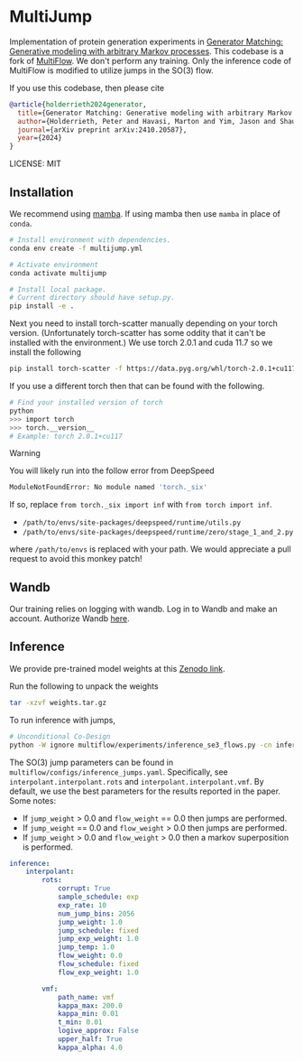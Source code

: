 # MultiJump

Implementation of protein generation experiments in [Generator Matching: Generative modeling with arbitrary Markov processes](https://arxiv.org/abs/2410.20587).
This codebase is a fork of [MultiFlow](https://github.com/jasonkyuyim/multiflow).
We don't perform any training. Only the inference code of MultiFlow is modified to utilize jumps in the SO(3) flow.

If you use this codebase, then please cite

```bibtex
@article{holderrieth2024generator,
  title={Generator Matching: Generative modeling with arbitrary Markov processes},
  author={Holderrieth, Peter and Havasi, Marton and Yim, Jason and Shaul, Neta and Gat, Itai and Jaakkola, Tommi and Karrer, Brian and Chen, Ricky TQ and Lipman, Yaron},
  journal={arXiv preprint arXiv:2410.20587},
  year={2024}
}
```

LICENSE: MIT

## Installation

We recommend using [mamba](https://mamba.readthedocs.io/en/latest/).
If using mamba then use `mamba` in place of `conda`.

```bash
# Install environment with dependencies.
conda env create -f multijump.yml

# Activate environment
conda activate multijump

# Install local package.
# Current directory should have setup.py.
pip install -e .
```

Next you need to install torch-scatter manually depending on your torch version.
(Unfortunately torch-scatter has some oddity that it can't be installed with the environment.)
We use torch 2.0.1 and cuda 11.7 so we install the following

```bash
pip install torch-scatter -f https://data.pyg.org/whl/torch-2.0.1+cu117.html
```

If you use a different torch then that can be found with the following.
```bash
# Find your installed version of torch
python
>>> import torch
>>> torch.__version__
# Example: torch 2.0.1+cu117
```

> [!WARNING]  
> You will likely run into the follow error from DeepSpeed
```bash
ModuleNotFoundError: No module named 'torch._six'
```
If so, replace `from torch._six import inf` with `from torch import inf`.
* `/path/to/envs/site-packages/deepspeed/runtime/utils.py`
* `/path/to/envs/site-packages/deepspeed/runtime/zero/stage_1_and_2.py`

where `/path/to/envs` is replaced with your path. We would appreciate a pull request to avoid this monkey patch!

## Wandb

Our training relies on logging with wandb. Log in to Wandb and make an account.
Authorize Wandb [here](https://wandb.ai/authorize).

## Inference

We provide pre-trained model weights at this [Zenodo link](https://zenodo.org/records/10714631?token=eyJhbGciOiJIUzUxMiJ9.eyJpZCI6IjJjMTk2YjlmLTM4OTUtNGVhYi1hODcxLWE1ZjExOTczY2IzZiIsImRhdGEiOnt9LCJyYW5kb20iOiI4MDY5ZDUzYjVjMTNhNDllMDYxNmI3Yjc2NjcwYjYxZiJ9.C2eZZmRu-nu7H330G-DkV5kttfjYB3ANozdOMNm19uPahvtLrDRvd_4Eqlyb7lp24m06e4OHhHQ4zlj68S1O_A).

Run the following to unpack the weights
```bash
tar -xzvf weights.tar.gz
```

To run inference with jumps,
```bash
# Unconditional Co-Design
python -W ignore multiflow/experiments/inference_se3_flows.py -cn inference_jumps
```

The SO(3) jump parameters can be found in `multiflow/configs/inference_jumps.yaml`.
Specifically, see `interpolant.interpolant.rots` and `interpolant.interpolant.vmf`.
By default, we use the best parameters for the results reported in the paper.
Some notes:
* If `jump_weight` > 0.0 and `flow_weight` == 0.0 then jumps are performed.
* If `jump_weight` == 0.0 and `flow_weight` > 0.0 then jumps are performed.
* If `jump_weight` > 0.0 and `flow_weight` > 0.0 then a markov superposition is performed.

```yaml
inference:
    interpolant:
        rots:
            corrupt: True
            sample_schedule: exp
            exp_rate: 10
            num_jump_bins: 2056
            jump_weight: 1.0
            jump_schedule: fixed
            jump_exp_weight: 1.0
            jump_temp: 1.0
            flow_weight: 0.0
            flow_schedule: fixed
            flow_exp_weight: 1.0

        vmf:
            path_name: vmf
            kappa_max: 200.0
            kappa_min: 0.01
            t_min: 0.01
            logive_approx: False
            upper_half: True
            kappa_alpha: 4.0
```
